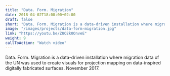 ```yaml
---
title: "Data. Form. Migration"
date: 2018-04-02T18:00:00+02:00
draft: false
short: "Data. Form. Migration is a data-driven installation where migration data of the UN was used to create visuals for projection mapping on data-inspired digitally fabricated surfaces. November 2017."
image: "/images/projects/data-form-migration.jpg"
link: "https://youtu.be/ZUO2k0OnveE"
weight: 9
callToAction: "Watch video"
---
```


Data. Form. Migration is a data-driven installation where migration data of the UN was used to create visuals for projection mapping on data-inspired digitally fabricated surfaces. November 2017.
